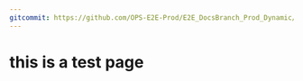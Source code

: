 ```yaml
---
gitcommit: https://github.com/OPS-E2E-Prod/E2E_DocsBranch_Prod_Dynamic/blob/b042bfde5ce9827198394958dfc6514645439f06/E2E_DocsBranch_Prod_Dynamic/mdtesting.md 
---
```

# this is a test page